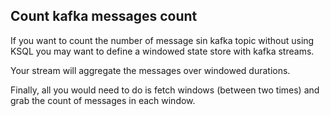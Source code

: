## Count kafka messages count
If you want to count the number of message sin kafka topic without using KSQL you may want to define a windowed state store with kafka streams.

Your stream will aggregate the messages over windowed durations.

Finally, all you would need to do is fetch windows (between two times) and grab the count of messages in each window.